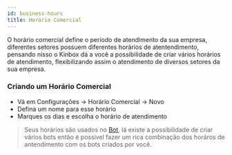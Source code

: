 ```yaml
---
id: business-hours
title: Horário Comercial
---
```


O horário comercial define o periodo de atendimento da sua empresa, diferentes setores possuem diferentes horários de atentendimento, pensando nisso o Kinbox dá a você a possibilidade de criar vários horários de atendimento, flexibilizando assim o atendimento de diversos setores da sua empresa.

### Criando um Horário Comercial

- Vá em Configurações -> Horário Comercial -> Novo
- Defina um nome para esse horário
- Marques os dias e escolha o horário de atendimento

> Seus horários são usados no [Bot](/docs/guides/bot), lá existe a possibilidade de criar vários bots então é possível fazer um rica combinação dos horáros de antendimento com os bots criados por você.